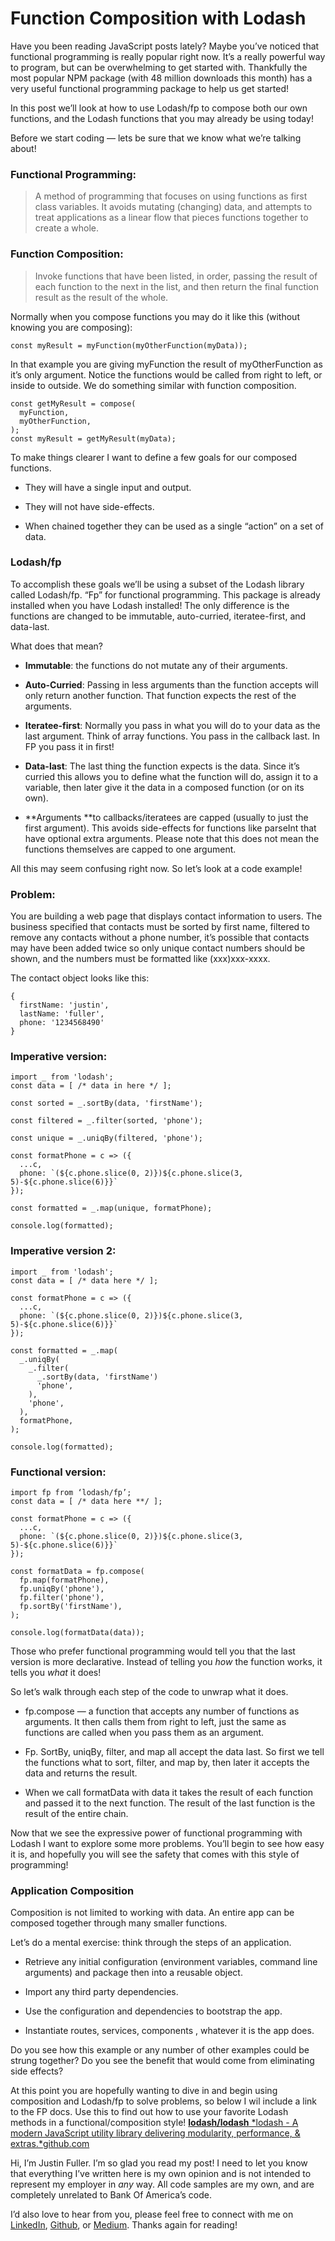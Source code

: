 
# Function Composition with Lodash



Have you been reading JavaScript posts lately? Maybe you’ve noticed that functional programming is really popular right now. It’s a really powerful way to program, but can be overwhelming to get started with. Thankfully the most popular NPM package (with 48 million downloads this month) has a very useful functional programming package to help us get started!

In this post we’ll look at how to use Lodash/fp to compose both our own functions, and the Lodash functions that you may already be using today!

Before we start coding — lets be sure that we know what we’re talking about!

### Functional Programming:
> A method of programming that focuses on using functions as first class variables. It avoids mutating (changing) data, and attempts to treat applications as a linear flow that pieces functions together to create a whole.

### Function Composition:
> Invoke functions that have been listed, in order, passing the result of each function to the next in the list, and then return the final function result as the result of the whole.

Normally when you compose functions you may do it like this (without knowing you are composing):

    const myResult = myFunction(myOtherFunction(myData));

In that example you are giving myFunction the result of myOtherFunction as it’s only argument. Notice the functions would be called from right to left, or inside to outside. We do something similar with function composition.

    const getMyResult = compose(
      myFunction,
      myOtherFunction,
    );
    const myResult = getMyResult(myData);

To make things clearer I want to define a few goals for our composed functions.

* They will have a single input and output.

* They will not have side-effects.

* When chained together they can be used as a single “action” on a set of data.

### Lodash/fp

To accomplish these goals we’ll be using a subset of the Lodash library called Lodash/fp. “Fp” for functional programming. This package is already installed when you have Lodash installed! The only difference is the functions are changed to be immutable, auto-curried, iteratee-first, and data-last.

What does that mean?

* **Immutable**: the functions do not mutate any of their arguments.

* **Auto-Curried**: Passing in less arguments than the function accepts will only return another function. That function expects the rest of the arguments.

* **Iteratee-first**: Normally you pass in what you will do to your data as the last argument. Think of array functions. You pass in the callback last. In FP you pass it in first!

* **Data-last**: The last thing the function expects is the data. Since it’s curried this allows you to define what the function will do, assign it to a variable, then later give it the data in a composed function (or on its own).

* **Arguments **to callbacks/iteratees are capped (usually to just the first argument). This avoids side-effects for functions like parseInt that have optional extra arguments. Please note that this does not mean the functions themselves are capped to one argument.

All this may seem confusing right now. So let’s look at a code example!

### Problem:

You are building a web page that displays contact information to users. The business specified that contacts must be sorted by first name, filtered to remove any contacts without a phone number, it’s possible that contacts may have been added twice so only unique contact numbers should be shown, and the numbers must be formatted like (xxx)xxx-xxxx.

The contact object looks like this:

    {
      firstName: 'justin',
      lastName: 'fuller',
      phone: '1234568490'
    }

### Imperative version:

    import _ from 'lodash';
    const data = [ /* data in here */ ];

    const sorted = _.sortBy(data, 'firstName');

    const filtered = _.filter(sorted, 'phone');

    const unique = _.uniqBy(filtered, 'phone');

    const formatPhone = c => ({
      ...c,
      phone: `(${c.phone.slice(0, 2)})${c.phone.slice(3, 5)-${c.phone.slice(6)}}`
    });

    const formatted = _.map(unique, formatPhone);

    console.log(formatted);

### Imperative version 2:

    import _ from 'lodash';
    const data = [ /* data here */ ];

    const formatPhone = c => ({
      ...c,
      phone: `(${c.phone.slice(0, 2)})${c.phone.slice(3, 5)-${c.phone.slice(6)}}`
    });

    const formatted = _.map(
      _.uniqBy(
        _.filter(
          _.sortBy(data, 'firstName')
          'phone',    
        ), 
        'phone',  
      ),
      formatPhone,
    );

    console.log(formatted);

### Functional version:

    import fp from ‘lodash/fp’;
    const data = [ /* data here **/ ];

    const formatPhone = c => ({
      ...c,
      phone: `(${c.phone.slice(0, 2)})${c.phone.slice(3, 5)-${c.phone.slice(6)}}`
    });

    const formatData = fp.compose(
      fp.map(formatPhone),
      fp.uniqBy('phone'),
      fp.filter('phone'),
      fp.sortBy('firstName'),
    );

    console.log(formatData(data));

Those who prefer functional programming would tell you that the last version is more declarative. Instead of telling you *how* the function works, it tells you *what* it does!

So let’s walk through each step of the code to unwrap what it does.

* fp.compose — a function that accepts any number of functions as arguments. It then calls them from right to left, just the same as functions are called when you pass them as an argument.

* Fp. SortBy, uniqBy, filter, and map all accept the data last. So first we tell the functions what to sort, filter, and map by, then later it accepts the data and returns the result.

* When we call formatData with data it takes the result of each function and passed it to the next function. The result of the last function is the result of the entire chain.

Now that we see the expressive power of functional programming with Lodash I want to explore some more problems. You’ll begin to see how easy it is, and hopefully you will see the safety that comes with this style of programming!

### Application Composition

Composition is not limited to working with data. An entire app can be composed together through many smaller functions.

Let’s do a mental exercise: think through the steps of an application.

* Retrieve any initial configuration (environment variables, command line arguments) and package then into a reusable object.

* Import any third party dependencies.

* Use the configuration and dependencies to bootstrap the app.

* Instantiate routes, services, components , whatever it is the app does.

Do you see how this example or any number of other examples could be strung together? Do you see the benefit that would come from eliminating side effects?

At this point you are hopefully wanting to dive in and begin using composition and Lodash/fp to solve problems, so below I wil include a link to the FP docs. Use this to find out how to use your favorite Lodash methods in a functional/composition style!
[**lodash/lodash**
*lodash - A modern JavaScript utility library delivering modularity, performance, & extras.*github.com](https://github.com/lodash/lodash/wiki/FP-Guide)

Hi, I’m Justin Fuller. I’m so glad you read my post! I need to let you know that everything I’ve written here is my own opinion and is not intended to represent my employer in *any* way. All code samples are my own, and are completely unrelated to Bank Of America’s code.

I’d also love to hear from you, please feel free to connect with me on [LinkedIn](https://www.linkedin.com/in/justin-fuller-8726b2b1/), [Github](https://github.com/justindfuller), or [Medium](https://medium.com/@justindanielfuller). Thanks again for reading!
